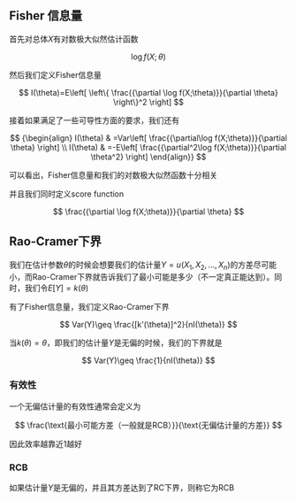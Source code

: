 ## Fisher 信息量
首先对总体$X$有对数极大似然估计函数

$$
	\log f(X;\theta)
$$

然后我们定义Fisher信息量

$$
	I(\theta)=E\left[ \left\{ \frac{{\partial \log f(X;\theta)}}{\partial \theta} \right\}^2 \right]
$$

接着如果满足了一些可导性方面的要求，我们还有

$$
{\begin{align}
I(\theta) & =Var\left[ \frac{{\partial\log f(X;\theta)}}{\partial \theta} \right] \\
I(\theta) & =-E\left[ \frac{{\partial^2\log f(X;\theta)}}{\partial \theta^2} \right]
\end{align}}
$$

可以看出，Fisher信息量和我们的对数极大似然函数十分相关

并且我们同时定义score function

$$
	 \frac{{\partial \log f(X;\theta)}}{\partial \theta} 
$$

## Rao-Cramer下界
我们在估计参数$\theta$的时候会想要我们的估计量$Y=u(X_{1},X_{2},\dots,X_{n})$的方差尽可能小，而Rao-Cramer下界就告诉我们了最小可能是多少（不一定真正能达到）。同时，我们令$E[Y]=k(\theta)$

有了Fisher信息量，我们定义Rao-Cramer下界

$$
	Var(Y)\geq \frac{[k'(\theta)]^2}{nI(\theta)}
$$

当$k(\theta)=\theta$，即我们的估计量$Y$是无偏的时候，我们的下界就是

$$
	Var(Y)\geq \frac{1}{nI(\theta)}
$$

### 有效性
一个无偏估计量的有效性通常会定义为

$$
\frac{\text{最小可能方差（一般就是RCB）}}{\text{无偏估计量的方差}}
$$

因此效率越靠近1越好

### RCB
如果估计量$Y$是无偏的，并且其方差达到了RC下界，则称它为RCB

